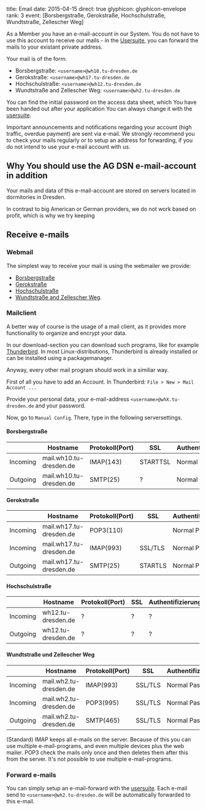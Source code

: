 title: Email
date: 2015-04-15
direct: true
glyphicon: glyphicon-envelope
rank: 3
event: [Borsbergstraße, Gerokstraße, Hochschulstraße, Wundtstraße, Zellescher Weg]

As a Member you have an e-mail-account in our System.
You do not have to use this account to receive our mails -  in the [Usersuite](../../usersuite), you can forward the mails to your existant private address.

Your mail is of the form:

* Borsbergstraße: `<username>@wh10.tu-dresden.de`
* Gerokstraße: `<username>@wh17.tu-dresden.de`
* Hochschulstraße: `<username>@wh12.tu-dresden.de`
* Wundtstraße and Zellescher Weg: `<username>@wh2.tu-dresden.de`

You can find the initial password on the access data sheet, which You have been handed out after your application
You can always change it with the [usersuite](../../usersuite).

Important announcements and notifications regarding your account (high traffic, overdue payment) are sent via e-mail.
We strongly recommend you to check your mails regularly or to setup an address for forwarding, if you do not intend to use your e-mail account with us.


## Why You should use the AG DSN e-mail-account in addition

Your mails and data of this e-mail-account are stored on servers located in dormitories in Dresden.

In contrast to big American or German providers, we do not work based on profit, which is why we try keeping


## Receive e-mails

### Webmail

The simplest way to receive your mail is using the webmailer we provide:

* [Borsbergstraße](https://mail.wh10.tu-dresden.de)
* [Gerokstraße](https://wh17.tu-dresden.de/webmail/)
* [Hochschulstraße](https://wh12.tu-dresden.de/roundcube/)
* [Wundtstraße and Zellescher Weg](https://www.wh2.tu-dresden.de/webmail).


### Mailclient

A better way of course is the usage of a mail client, as it provides more functionality to organize and encrypt your data.

In our download-section you can download such programs, like for example [Thunderbird](software#email). In most Linux-distributions, Thunderbird is already installed or can be installed using a packagemanager.

Anyway, every other mail program should work in a similiar way.

First of all you have to add an Account.
In Thunderbird: `File > New > Mail Account ...`

Provide your personal data, your e-mail-address `<username>@whX.tu-dresden.de` and your password.

Now, go to `Manual Config`. There, type in the following serversettings.

#### Borsbergstraße

&nbsp; | Hostname | Protokoll(Port) | SSL | Authentifizierung
-|-|-|-|-
Incoming | mail.wh10.tu-dresden.de | IMAP(143) | STARTTSL | Normal Password
Outgoing | mail.wh10.tu-dresden.de | SMTP(25) | ? | Normal Password

#### Gerokstraße

&nbsp; | Hostname | Protokoll(Port) | SSL | Authentifizierung
-|-|-|-|-
Incoming | mail.wh17.tu-dresden.de | POP3(110)	|	  	| Normal Passwod
Incoming | mail.wh17.tu-dresden.de | IMAP(993)	| SSL/TLS 	| Normal Password
Outgoing | mail.wh17.tu-dresden.de | SMTP(25) 	| STARTLS 	| Normal Password

#### Hochschulstraße

&nbsp; | Hostname | Protokoll(Port) | SSL | Authentifizierung
-|-|-|-|-
Incoming | wh12.tu-dresden.de | ? | ? | ?
Outgoing | wh12.tu-dresden.de | ? | ? | ?

#### Wundtstraße und Zellescher Weg

&nbsp; | Hostname | Protokoll(Port) | SSL | Authentifizierung
-|-|-|-|-
Incoming | mail.wh2.tu-dresden.de | IMAP(993) | SSL/TLS | Normal Password
Incoming | mail.wh2.tu-dresden.de | POP3(995) | SSL/TLS | Normal Password
Outgoing | mail.wh2.tu-dresden.de | SMTP(465) | SSL/TLS | Normal Password


(Standard) IMAP keeps all e-mails on the server. Because of this you can use multiple e-mail-programs, and even multiple devices plus the web mailer.
POP3 check the mails only once and then deletes them after this from the server. It's not possible to use multiple e-mail-programs.

### Forward e-mails

You can simply setup an e-mail-forward with the [usersuite](../../usersuite). Each e-mail send to `<username>@wh2.tu-dresden.de` will be automatically forwarded to this e-mail.
